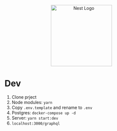 <p align="center">
  <a href="http://nestjs.com/" target="blank"><img src="https://nestjs.com/img/logo-small.svg" width="200" alt="Nest Logo" /></a>
</p>

# Dev

1. Clone prject
2. Node modules: ```yarn```
3. Copy ```.env.template``` and rename to ```.env```
4. Postgres: ```docker-compose up -d```
5. Server: ```yarn start:dev```
6. ```localhost:3000/graphql```